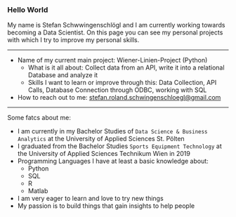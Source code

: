 ### Hello World

My name is Stefan Schwwingenschlögl and I am currently working towards becoming a Data Scientist. On this page you can see my personal projects with which I try to improve my personal skills. <br>
___
- Name of my current main project: Wiener-Linien-Project (Python)
  - What is it all about: Collect data from an API, write it into a relational Database and analyze it
  - Skills I want to learn or improve through this: Data Collection, API Calls, Database Connection through ODBC, working with SQL
- How to reach out to me: stefan.roland.schwingenschloegl@gmail.com
___

Some fatcs about me:
- I am currently in my Bachelor Studies of `Data Science & Business Analytics` at the University of Applied Sciences St. Pölten
- I graduated from the Bachelor Studies `Sports Equipment Technology` at the University of Applied Sciences Technikum Wien in 2019
- Programming Languages I have at least a basic knowledge about: 
    * Python
    * SQL
    * R
    * Matlab
 - I am very eager to learn and love to try new things
 - My passion is to build things that gain insights to help people


  
<!--
**stefan-schwingenschloegl/stefan-schwingenschloegl** is a ✨ _special_ ✨ repository because its `README.md` (this file) appears on your GitHub profile.
